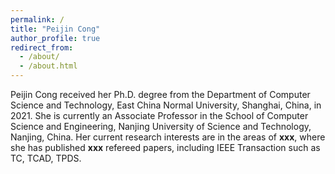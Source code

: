 ```yaml
---
permalink: /
title: "Peijin Cong"
author_profile: true
redirect_from: 
  - /about/
  - /about.html
---
```


Peijin Cong received her Ph.D. degree from the Department of Computer Science and Technology, East China Normal University, Shanghai, China, in 2021. She is currently an Associate Professor in the School of Computer Science and Engineering, Nanjing University of Science and Technology, Nanjing, China. Her current research interests are in the areas of **xxx**, where she has published **xxx** refereed papers, including IEEE Transaction such as TC, TCAD, TPDS.
